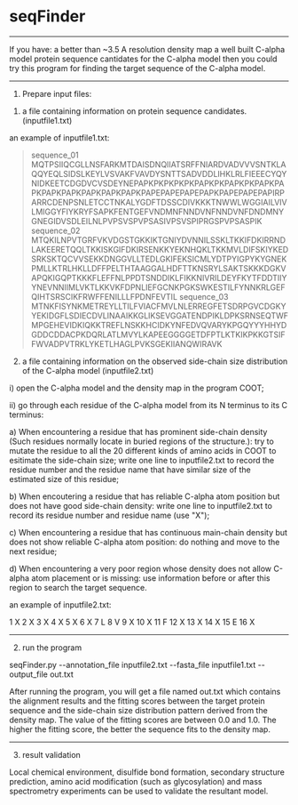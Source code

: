 # seqFinder
****************
If you have:
    a better than ~3.5 A resolution density map
    a well built C-alpha model
    protein sequence cantidates for the C-alpha model
then you could try this program for finding the target sequence of the C-alpha model.




****************
1. Prepare input files:

1) a file containing information on protein sequence candidates. (inputfile1.txt)

an example of inputfile1.txt:

>sequence_01
MQTPSIIQCGLLNSFARKMTDAISDNQIIATSRFFNIARDVADVVVSNTKLAQQYEQLSIDSLKEYLVSVAKFVAVDYSNTTSADVDDLIHKLRLFIEEECYQYNIDKEETCDGDVCVSDEYNEPAPKPKPKPKPKPAPKPKPAPKPKPAPKPAPKPAPKPAPKPAPKPAPKPAPKPAPEPAPEPAPEPAPKPAPEPAPEPAPIRPARRCDENPSNLETCCTNKALYGDFTDSSCDIVKKKTNWWLWGGIAILVIVLMIGGYFIYKRYFSAPKFENTGEFVNDMNFNNDVNFNNDVNFDNDMNYGNEGIDVSDLEILNLPVPSVSPVPSASIVPSVSPIPRGSPVPSASPIK
>sequence_02
MTQKILNPVTGRFVKVDGSTGKKIKTGNIYDVNNILSSKLTKKIFDKIRRNDLAKEERETQQLTKKISKGIFDKIRSENKKYEKNHQKLTKKMVLDIFSKIYKEDSRKSKTQCVVSEKKDNGGVLLTEDLGKIFEKSICMLYDTPYIGPYKYGNEKPMLLKTRLHKLLDFFPELTHTAAGGALHDFTTKNSRYLSAKTSKKKDGKVAPQKIGQPTKKKFLEFFNLPPDTSNDDIKLFIKKNIVRILDEYFKYTFDDTIIYYNEVNNIIMLVKTLKKVKFDPNLIEFGCNKPGKSWKESTILFYNNKRLGEFQIHTSRSCIKFRWFFENILLLFPDNFEVTIL
>sequence_03
MTNKFISYNKMETREYLLTILFVIACFMVLNLERREGFETSDRPGVCDGKYYEKIDGFLSDIECDVLINAAIKKGLIKSEVGGATENDPIKLDPKSRNSEQTWFMPGEHEVIDKIQKKTREFLNSKKHCIDKYNFEDVQVARYKPGQYYYHHYDGDDCDDACPKDQRLATLMVYLKAPEEGGGGETDFPTLKTKIKPKKGTSIFFWVADPVTRKLYKETLHAGLPVKSGEKIIANQWIRAVK

2) a file containing information on the observed side-chain size distribution of the C-alpha model (inputfile2.txt)

i) open the C-alpha model and the density map in the program COOT;

ii) go through each residue of the C-alpha model from its N terminus to its C terminus:

a) When encountering a residue that has prominent side-chain density (Such residues normally locate in buried regions of the structure.):
    try to mutate the residue to all the 20 different kinds of amino acids in COOT to esitimate the side-chain size;
    write one line to inputfile2.txt to record the residue number and the residue name that have similar size of the estimated size of this residue;

b) When encoutering a residue that has reliable C-alpha atom position but does not have good side-chain density:
    write one line to inputfile2.txt to record its residue number and residue name (use "X");

c) When encountering a residue that has continuous main-chain density but does not show reliable C-alpha atom position:
    do nothing and move to the next residue;

d) When encountering a very poor region whose density does not allow C-alpha atom placement or is missing:
    use information before or after this region to search the target sequence.

an example of inputfile2.txt:

1 X 
2 X 
3 X 
4 X 
5 X 
6 X 
7 L 
8 V 
9 X 
10 X 
11 F 
12 X 
13 X 
14 X 
15 E 
16 X 



****************
2. run the program

seqFinder.py --annotation_file inputfile2.txt --fasta_file inputfile1.txt --output_file out.txt

After running the program, you will get a file named out.txt which contains the alignment results and the fitting scores between the target protein sequence and the side-chain size distribution pattern derived from the density map. The value of the fitting scores are between 0.0 and 1.0. The higher the fitting score, the better the sequence fits to the density map.




****************
3. result validation

Local chemical environment, disulfide bond formation, secondary structure prediction, amino acid modification (such as glycosylation) and mass spectrometry experiments can be used to validate the resultant model.
